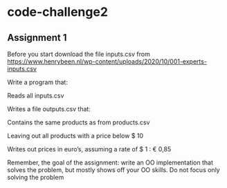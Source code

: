 # code-challenge2

## Assignment 1

Before you start download the file inputs.csv from <https://www.henrybeen.nl/wp-content/uploads/2020/10/001-experts-inputs.csv>​

Write a program that:​

Reads all inputs.csv​

Writes a file outputs.csv that:​

Contains the same products as from products.csv​

Leaving out all products with a price below $ 10​

Writes out prices in euro’s, assuming a rate of $ 1 : € 0,85​

Remember,  the goal of the assignment: write an OO implementation that solves the problem, but mostly shows off your OO skills. Do not focus only solving the problem
